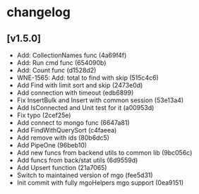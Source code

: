  # changelog
 
 ## [v1.5.0]
 - Add: CollectionNames func (4a69f4f)
 - Add: Run cmd func (654090b)
 - Add: Count func (d1528d2)
 - WNE-1565: Add: total to find with skip (515c4c6)
 - Add Find with limit sort and skip (2473e0d)
 - Add connection with timeout (edb6899)
 - Fix InsertBulk and Insert with common session (53e13a4)
 - Add IsConnected and Unit test for it (a00953d)
 - Fix typo (2cef25e)
 - Add connect to mongo func (6647a81)
 - Add FindWithQuerySort (c4faeea)
 - Add remove with ids (80b6dc5)
 - Add PipeOne (96beb10)
 - Add new funcs from backend utils to common lib (9bc056c)
 - Add funcs from back/stat utils (6d9559d)
 - Add Upsert function (21a7065)
 - Switch to maintained version of mgo (fee5d31)
 - Init commit with fully mgoHelpers mgo support (0ea9151)
